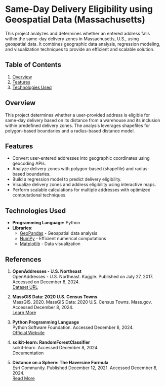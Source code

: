 # **Same-Day Delivery Eligibility using Geospatial Data (Massachusetts)**

This project analyzes and determines whether an entered address falls within the same-day delivery zones in Massachusetts, U.S., using geospatial data. It combines geographic data analysis, regression modeling, and visualization techniques to provide an efficient and scalable solution.

## **Table of Contents**
1. [Overview](#overview)
2. [Features](#features)
3. [Technologies Used](#technologies-used)

## **Overview**
This project determines whether a user-provided address is eligible for same-day delivery based on its distance from a warehouse and its inclusion within predefined delivery zones. The analysis leverages shapefiles for polygon-based boundaries and a radius-based distance model.

## **Features**
- Convert user-entered addresses into geographic coordinates using geocoding APIs.
- Analyze delivery zones with polygon-based (shapefile) and radius-based boundaries.
- Build a regression model to predict delivery eligibility.
- Visualize delivery zones and address eligibility using interactive maps.
- Perform scalable calculations for multiple addresses with optimized computational techniques.

## **Technologies Used**
- **Programming Language:** Python
- **Libraries:** 
  - [GeoPandas](https://geopandas.org/) - Geospatial data analysis
  - [NumPy](https://numpy.org/) - Efficient numerical computations
  - [Matplotlib](https://matplotlib.org/) - Data visualization

## References
1. **OpenAddresses - U.S. Northeast**  
   OpenAddresses - U.S. Northeast. Kaggle. Published on July 27, 2017. Accessed on December 8, 2024.  
   [Dataset URL](https://www.kaggle.com/datasets/openaddresses/openaddresses-us-northeast?select=ma.csv)

2. **MassGIS Data: 2020 U.S. Census Towns**  
   MassGIS. 2020. MassGIS Data: 2020 U.S. Census Towns. Mass.gov. Accessed December 8, 2024.  
   [Learn More](https://www.mass.gov/info-details/massgis-data-2020-us-census-towns)

3. **Python Programming Language**  
   Python Software Foundation. Accessed December 8, 2024.  
   [Official Website](https://www.python.org)

4. **scikit-learn: RandomForestClassifier**  
   scikit-learn. Accessed December 8, 2024.  
   [Documentation](https://scikit-learn.org/1.5/modules/generated/sklearn.ensemble.RandomForestClassifier.html)

5. **Distance on a Sphere: The Haversine Formula**  
   Esri Community. Published December 12, 2021. Accessed December 8, 2024.  
   [Read More](https://community.esri.com/t5/coordinate-reference-systems-blog/distance-on-a-sphere-the-haversine-formula/ba-p/902128#:~:text=For%20example%2C%20haversine(%CE%B8),longitude%20of%20the%20two%20points)
